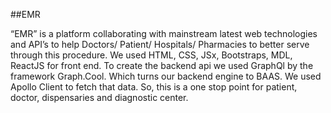 ##EMR

“EMR” is a platform collaborating with mainstream latest web technologies and API’s to help Doctors/ Patient/ Hospitals/ Pharmacies to better serve through this procedure. We used HTML, CSS, JSx, Bootstraps, MDL, ReactJS for front end. To create the backend api we used GraphQl by the framework Graph.Cool.  Which turns our backend engine to BAAS. We used Apollo Client to fetch that data. So, this is a one stop point for patient, doctor, dispensaries and diagnostic center.
